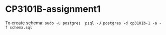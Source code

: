 CP3101B-assignment1
===================

To create schema: 
`sudo -u postgres  psql -U postgres -d cp3101b-1 -a -f schema.sql`
